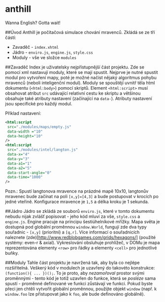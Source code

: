 anthill
=======

Wanna English? Gotta wait!


##Úvod
Anthill je počítačová simulace chování mravenců.
Zkládá se ze tří částí:
* Zavaděč - `index.xhtml`
* Jádro - `enviro.js`, `engine.js`,  `style.css`
* Moduly - vše ve složce `modules`

##Zavaděč
Index je uživatelsky nejpřístupnější část projektu. Zde se pomocí xml nastavují moduly, které se mají spustit. Nejprve je nutné spustit modul pro vytvoření mapy, poté je možné načíst nějaký algoritmus pohybu mravenců (neboli inteligenční modul). Moduly se spouštějí uvnitř těla html dokumentu (`<html:body>`) pomocí skriptů. Element `<html:script>` musí obsahovat atribut `src` udávající relativní cestu ke skriptu a většinou obsahuje také atributy nastavení (začínající na `data-`). Atributy nastavení jsou specifické pro každý modul.

Příklad nastavení:
```xml
<html:script
 src="./modules/maps/empty.js"
 data-width ="10"
 data-height="10"
/>
<html:script
 src="./modules/intel/langton.js"
 data-x="4"
 data-y="3"
 data-a1="1"
 data-a2="5"
 data-start-angle="0"
 data-time="1000"
/>
```
Pozn.: Spustí langtonova mravence na prázdné mapě 10x10, langtonův mravenec bude začínat na poli `[x,y]=[4,3]` a bude postupovat v krocích po jedné vteřině. Konfigurace mravence je `1,5` a délka kroku je 1 sekunda.

##Jádro
Jádro se zkládá ze souborů `enviro.js`, které v tomto dokumentu nebudu nijak zvlášť popisovat - jeho kód mluví za vše, `style.css` a `engine.js`.
Engine pracuje na principu šestiúhelníkové mřížky. Mapa světa je dostupná pod globální proměnnou `window.World`, fungují zde dva typy souřadnic - `[x,y]` (prioritní) a `[q,r]`. Více informací o souřadnicích naleznete (zde)[http://www.redblobgames.com/grids/hexagons/] (použité systémy: even-r & axial). Vykreslování obsluhuje prohlížeč, v DOMu je mapa reprezentována elementy `<row>` pro řádky a elementy `<cell>` pro jednotlivé buňky.

##Moduly
Tahle část projektu je navržená tak, aby byla co nejlépe rozšiřitelná. Veškerý kód v modulech je uzavřený do takovéto konstrukce: `(function(){ ... })();`. To je proto, aby _nezamořoval_ prostor svými proměnnými - tento kód je totiž uzavřen do funkce, která se _posléze_ sama spustí - proměnné definované ve funkci zůstávají ve funkci. Pokud byste přeci jen chtěli vytvořit globální proměnnou, použijte objekt `window` (např. k `window.foo` lze přistupovat jako k `foo`, ale bude definováno globálně).
